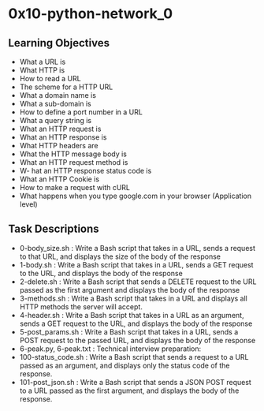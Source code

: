 # 0x10-python-network_0

## Learning Objectives
- What a URL is
- What HTTP is
- How to read a URL
- The scheme for a HTTP URL
- What a domain name is
- What a sub-domain is
- How to define a port number in a URL
- What a query string is
- What an HTTP request is
- What an HTTP response is
- What HTTP headers are
- What the HTTP message body is
- What an HTTP request method is
- W- hat an HTTP response status code is
- What an HTTP Cookie is
- How to make a request with cURL
- What happens when you type google.com in your browser (Application level)

## Task Descriptions

- 0-body_size.sh : Write a Bash script that takes in a URL, sends a request to that URL, and displays the size of the body of the response
- 1-body.sh : Write a Bash script that takes in a URL, sends a GET request to the URL, and displays the body of the response
- 2-delete.sh :  Write a Bash script that sends a DELETE request to the URL passed as the first argument and displays the body of the response
- 3-methods.sh : Write a Bash script that takes in a URL and displays all HTTP methods the server will accept.
- 4-header.sh : Write a Bash script that takes in a URL as an argument, sends a GET request to the URL, and displays the body of the response
- 5-post_params.sh : Write a Bash script that takes in a URL, sends a POST request to the passed URL, and displays the body of the response
- 6-peak.py, 6-peak.txt : Technical interview preparation:
- 100-status_code.sh : Write a Bash script that sends a request to a URL passed as an argument, and displays only the status code of the response.
- 101-post_json.sh : Write a Bash script that sends a JSON POST request to a URL passed as the first argument, and displays the body of the response.

